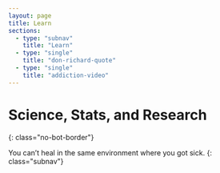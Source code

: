 ```yaml
---
layout: page
title: Learn
sections:
  - type: "subnav"
    title: "Learn"
  - type: "single"
    title: "don-richard-quote"
  - type: "single"
    title: "addiction-video"
---
```


# <span class="emphasized-header">Science, Stats, and Research</span>
{: class="no-bot-border"}

You can’t heal in the same environment where you got sick.
{: class="subnav"}

